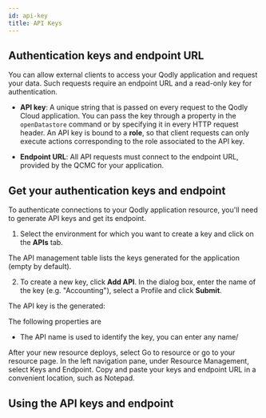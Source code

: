 ```yaml
---
id: api-key
title: API Keys
---
```


## Authentication keys and endpoint URL

You can allow external clients to access your Qodly application and request your data. Such requests require an endpoint URL and a read-only key for authentication. 

- **API key**: A unique string that is passed on every request to the Qodly Cloud application. You can pass the key through a property in the `openDatastore` command or by specifying it in every HTTP request header. An API key is bound to a **role**, so that client requests can only execute actions corresponding to the role associated to the API key.  

- **Endpoint URL**: All API requests must connect to the endpoint URL, provided by the QCMC for your application. 



## Get your authentication keys and endpoint

To authenticate connections to your Qodly application resource, you'll need to generate API keys and get its endpoint.


1. Select the environment for which you want to create a key and click on the **APIs** tab. 

The API management table lists the keys generated for the application (empty by default).

2. To create a new key, click **Add API**. In the dialog box, enter the name of the key (e.g. "Accounting"), select a Profile and click **Submit**.

The API key is the generated:


The following properties are 


- The API name is used to identify the key, you can enter any name/  


 After your new resource deploys, select Go to resource or go to your resource page.
In the left navigation pane, under Resource Management, select Keys and Endpoint.
Copy and paste your keys and endpoint URL in a convenient location, such as Notepad.

## Using the API keys and endpoint